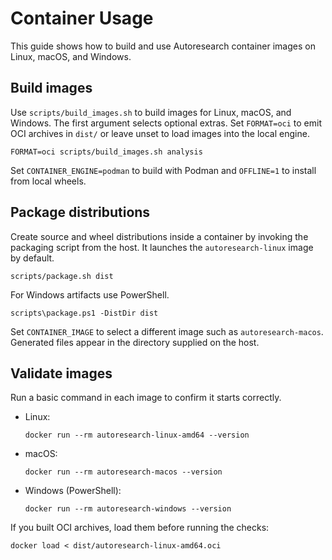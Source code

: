 # Container Usage

This guide shows how to build and use Autoresearch container images on Linux,
macOS, and Windows.

## Build images

Use `scripts/build_images.sh` to build images for Linux, macOS, and Windows.
The first argument selects optional extras. Set `FORMAT=oci` to emit OCI
archives in `dist/` or leave unset to load images into the local engine.

```
FORMAT=oci scripts/build_images.sh analysis
```

Set `CONTAINER_ENGINE=podman` to build with Podman and `OFFLINE=1` to
install from local wheels.

## Package distributions

Create source and wheel distributions inside a container by invoking the
packaging script from the host. It launches the `autoresearch-linux` image by
default.

```
scripts/package.sh dist
```

For Windows artifacts use PowerShell.

```
scripts\package.ps1 -DistDir dist
```

Set `CONTAINER_IMAGE` to select a different image such as
`autoresearch-macos`. Generated files appear in the directory supplied on the
host.

## Validate images

Run a basic command in each image to confirm it starts correctly.

- Linux:

  ```
  docker run --rm autoresearch-linux-amd64 --version
  ```

- macOS:

  ```
  docker run --rm autoresearch-macos --version
  ```

- Windows (PowerShell):

  ```
  docker run --rm autoresearch-windows --version
  ```

If you built OCI archives, load them before running the checks:

```
docker load < dist/autoresearch-linux-amd64.oci
```

